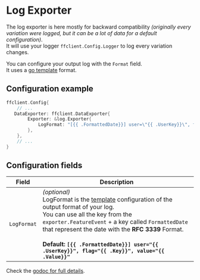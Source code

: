 # Log Exporter
The log exporter is here mostly for backward compatibility *(originally every variation were logged, but it can be a lot of data for a default configuration)*.  
It will use your logger `ffclient.Config.Logger` to log every variation changes.

You can configure your output log with the `Format` field.  
It uses a [go template](https://golang.org/pkg/text/template/) format.

## Configuration example
```go linenums="1"
ffclient.Config{
    // ...
   DataExporter: ffclient.DataExporter{
        Exporter: &log.Exporter{
            LogFormat: "[{{ .FormattedDate}}] user=\"{{ .UserKey}}\", flag=\"{{ .Key}}\", value=\"{{ .Value}}\"",
        },
    },
    // ...
}
```

## Configuration fields
| Field       | Description                                                                                                                                                                                                                                                                                                                                                                                 |
|-------------|---------------------------------------------------------------------------------------------------------------------------------------------------------------------------------------------------------------------------------------------------------------------------------------------------------------------------------------------------------------------------------------------|
| `LogFormat` | *(optional)*<br>LogFormat is the [template](https://golang.org/pkg/text/template/) configuration of the output format of your log.<br>You can use all the key from the `exporter.FeatureEvent` + a key called `FormattedDate` that represent the date with the **RFC 3339** Format.<br><br>**Default: `[{{ .FormattedDate}}] user="{{ .UserKey}}", flag="{{ .Key}}", value="{{ .Value}}"`** |

Check the [godoc for full details](https://pkg.go.dev/github.com/thomaspoignant/go-feature-flag/exporter/logs).
